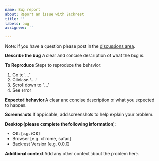 ```yaml
---
name: Bug report
about: Report an issue with Backrest
title: ''
labels: bug
assignees: ''

---
```


Note: if you have a question please post in the [discussions area](https://github.com/garethgeorge/backrest/wiki).

**Describe the bug**
A clear and concise description of what the bug is.

**To Reproduce**
Steps to reproduce the behavior:
1. Go to '...'
2. Click on '....'
3. Scroll down to '....'
4. See error

**Expected behavior**
A clear and concise description of what you expected to happen.

**Screenshots**
If applicable, add screenshots to help explain your problem.

**Desktop (please complete the following information):**
 - OS: [e.g. iOS]
 - Browser [e.g. chrome, safari]
 - Backrest Version [e.g. 0.0.0]

**Additional context**
Add any other context about the problem here.
